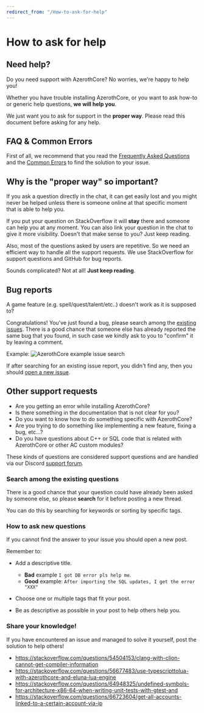 ```yaml
---
redirect_from: "/How-to-ask-for-help"
---
```


# How to ask for help

## Need help?

Do you need support with AzerothCore? No worries, we're happy to help you!

Whether you have trouble installing AzerothCore, or you want to ask how-to or generic help questions, **we will help you**.

We just want you to ask for support in the **proper way**. Please read this document before asking for any help.

## FAQ & Common Errors

First of all, we recommend that you read the [Frequently Asked Questions](faq) and the [Common Errors](common-errors) to find the solution to your issue.

## Why is the "proper way" so important?

If you ask a question directly in the chat, it can get easily lost and you might never be helped unless there is someone online at that specific moment that is able to help you.

If you put your question on StackOverflow it will **stay** there and someone can help you at any moment. You can also link your question in the chat to give it more visibility. Doesn't that make sense to you? Just keep reading.

Also, most of the questions asked by users are repetitive. So we need an efficient way to handle all the support requests. We use StackOverflow for support questions and GitHub for bug reports.

Sounds complicated? Not at all! **Just keep reading**.

## Bug reports

A game feature (e.g. spell/quest/talent/etc..) doesn't work as it is supposed to?

Congratulations! You've just found a bug, please search among the [existing issues](https://github.com/azerothcore/azerothcore-wotlk/issues). There is a good chance that someone else has already reported the same bug that you found, in such case we kindly ask to you to "confirm" it by leaving a comment.

Example:
![AzerothCore example issue search](https://user-images.githubusercontent.com/75517/51130957-9b9f9580-182e-11e9-8f7f-11aa5d7b6d67.png)

If after searching for an existing issue report, you didn't find any, then you should [open a new issue](https://github.com/azerothcore/azerothcore-wotlk/issues/new).

## Other support requests

- Are you getting an error while installing AzerothCore?
- Is there something in the documentation that is not clear for you?
- Do you want to know how to do something specific with AzerothCore?
- Are you trying to do something like implementing a new feature, fixing a bug, etc...?
- Do you have questions about C++ or SQL code that is related with AzerothCore or other AC custom modules?

These kinds of questions are considered support questions and are handled via our Discord [support forum](https://discord.gg/gkt4y2x).

### Search among the existing questions

There is a good chance that your question could have already been asked by someone else, so please **search** for it before posting a new thread.

You can do this by searching for keywords or sorting by specific tags.

### How to ask new questions

If you cannot find the answer to your issue you should open a new post.

Remember to:

- Add a descriptive title.
  - **Bad** example `I got DB error pls help me`.
  - **Good** example: `After importing the SQL updates, I get the error "XXX"`

- Choose one or multiple tags that fit your post.

- Be as descriptive as possible in your post to help others help you.

### Share your knowledge!

If you have encountered an issue and managed to solve it yourself, post the solution to help others!

- https://stackoverflow.com/questions/54504153/clang-with-clion-cannot-get-compiler-information
- https://stackoverflow.com/questions/56677483/use-typescripttolua-with-azerothcore-and-eluna-lua-engine
- https://stackoverflow.com/questions/64948325/undefined-symbols-for-architecture-x86-64-when-writing-unit-tests-with-gtest-and
- https://stackoverflow.com/questions/66723604/get-all-accounts-linked-to-a-certain-account-via-ip
